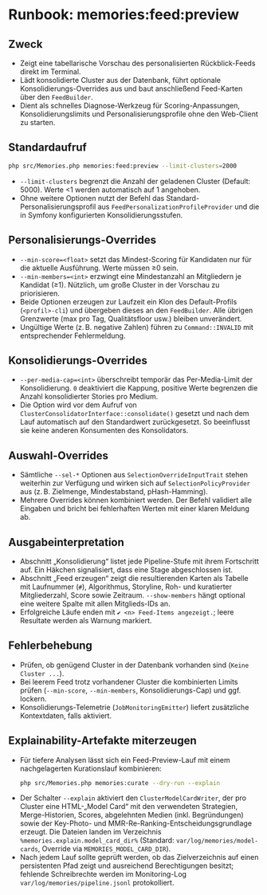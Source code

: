 # Runbook: memories:feed:preview

## Zweck
- Zeigt eine tabellarische Vorschau des personalisierten Rückblick-Feeds direkt im Terminal.
- Lädt konsolidierte Cluster aus der Datenbank, führt optionale Konsolidierungs-Overrides aus und baut anschließend Feed-Karten über den `FeedBuilder`.
- Dient als schnelles Diagnose-Werkzeug für Scoring-Anpassungen, Konsolidierungslimits und Personalisierungsprofile ohne den Web-Client zu starten.

## Standardaufruf
```bash
php src/Memories.php memories:feed:preview --limit-clusters=2000
```
- `--limit-clusters` begrenzt die Anzahl der geladenen Cluster (Default: 5000). Werte <1 werden automatisch auf 1 angehoben.
- Ohne weitere Optionen nutzt der Befehl das Standard-Personalisierungsprofil aus `FeedPersonalizationProfileProvider` und die in Symfony konfigurierten Konsolidierungsstufen.

## Personalisierungs-Overrides
- `--min-score=<float>` setzt das Mindest-Scoring für Kandidaten nur für die aktuelle Ausführung. Werte müssen ≥0 sein.
- `--min-members=<int>` erzwingt eine Mindestanzahl an Mitgliedern je Kandidat (≥1). Nützlich, um große Cluster in der Vorschau zu priorisieren.
- Beide Optionen erzeugen zur Laufzeit ein Klon des Default-Profils (`<profil>-cli`) und übergeben dieses an den `FeedBuilder`. Alle übrigen Grenzwerte (max pro Tag, Qualitätsfloor usw.) bleiben unverändert.
- Ungültige Werte (z. B. negative Zahlen) führen zu `Command::INVALID` mit entsprechender Fehlermeldung.

## Konsolidierungs-Overrides
- `--per-media-cap=<int>` überschreibt temporär das Per-Media-Limit der Konsolidierung. `0` deaktiviert die Kappung, positive Werte begrenzen die Anzahl konsolidierter Stories pro Medium.
- Die Option wird vor dem Aufruf von `ClusterConsolidatorInterface::consolidate()` gesetzt und nach dem Lauf automatisch auf den Standardwert zurückgesetzt. So beeinflusst sie keine anderen Konsumenten des Konsolidators.

## Auswahl-Overrides
- Sämtliche `--sel-*` Optionen aus `SelectionOverrideInputTrait` stehen weiterhin zur Verfügung und wirken sich auf `SelectionPolicyProvider` aus (z. B. Zielmenge, Mindestabstand, pHash-Hamming).
- Mehrere Overrides können kombiniert werden. Der Befehl validiert alle Eingaben und bricht bei fehlerhaften Werten mit einer klaren Meldung ab.

## Ausgabeinterpretation
- Abschnitt „Konsolidierung“ listet jede Pipeline-Stufe mit ihrem Fortschritt auf. Ein Häkchen signalisiert, dass eine Stage abgeschlossen ist.
- Abschnitt „Feed erzeugen“ zeigt die resultierenden Karten als Tabelle mit Laufnummer (`#`), Algorithmus, Storyline, Roh- und kuratierter Mitgliederzahl, Score sowie Zeitraum. `--show-members` hängt optional eine weitere Spalte mit allen Mitglieds-IDs an.
- Erfolgreiche Läufe enden mit `✔ <n> Feed-Items angezeigt.`; leere Resultate werden als Warnung markiert.

## Fehlerbehebung
- Prüfen, ob genügend Cluster in der Datenbank vorhanden sind (`Keine Cluster ...`).
- Bei leerem Feed trotz vorhandener Cluster die kombinierten Limits prüfen (`--min-score`, `--min-members`, Konsolidierungs-Cap) und ggf. lockern.
- Konsolidierungs-Telemetrie (`JobMonitoringEmitter`) liefert zusätzliche Kontextdaten, falls aktiviert.

## Explainability-Artefakte miterzeugen
- Für tiefere Analysen lässt sich ein Feed-Preview-Lauf mit einem nachgelagerten Kurationslauf kombinieren:
  ```bash
  php src/Memories.php memories:curate --dry-run --explain
  ```
- Der Schalter `--explain` aktiviert den `ClusterModelCardWriter`, der pro Cluster eine HTML-„Model Card“ mit den verwendeten Strategien, Merge-Historien, Scores, abgelehnten Medien (inkl. Begründungen) sowie der Key-Photo- und MMR-Re-Ranking-Entscheidungsgrundlage erzeugt. Die Dateien landen im Verzeichnis `%memories.explain.model_card_dir%` (Standard: `var/log/memories/model-cards`, Override via `MEMORIES_MODEL_CARD_DIR`).
- Nach jedem Lauf sollte geprüft werden, ob das Zielverzeichnis auf einen persistenten Pfad zeigt und ausreichend Berechtigungen besitzt; fehlende Schreibrechte werden im Monitoring-Log `var/log/memories/pipeline.jsonl` protokolliert.
